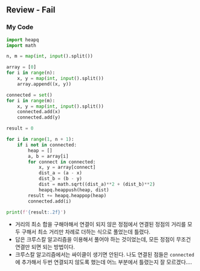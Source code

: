 ## Review - Fail
### My Code
```python
import heapq
import math

n, m = map(int, input().split())

array = [0]
for i in range(n):
    x, y = map(int, input().split())
    array.append((x, y))

connected = set()
for i in range(m):
    x, y = map(int, input().split())
    connected.add(x)
    connected.add(y)

result = 0

for i in range(1, n + 1):
    if i not in connected:
        heap = []
        a, b = array[i]
        for connect in connected:
            x, y = array[connect]
            dist_a = (a - x)
            dist_b = (b - y)
            dist = math.sqrt((dist_a)**2 + (dist_b)**2)
            heapq.heappush(heap, dist)
        result += heapq.heappop(heap)
        connected.add(i)

print(f'{result:.2f}')
```
- 거리의 최소 합을 구해야해서 연결이 되지 않은 정점에서 연결된 정점의 거리를 모두 구해서 최소 거리만 차례로 더하는 식으로 풀었는데 틀렸다.
- 답은 크루스칼 알고리즘을 이용해서 풀어야 하는 것이었는데, 모든 정점이 무조건 연결만 되면 되는 방법이다.
- 크루스칼 알고리즘에서는 싸이클이 생기면 안된다. 나도 연결된 점들은 `connected`에 추가해서 두번 연결되지 않도록 했는데 어느 부분에서 틀렸는지 잘 모르겠다....
